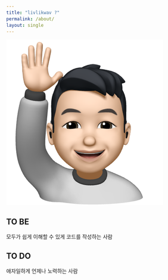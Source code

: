 ```yaml
---
title: "livlikwav ?"
permalink: /about/
layout: single
---
```


![hello_mimoticon_img](assets/images/bio_hello.png)

## TO BE
모두가 쉽게 이해할 수 있게 코드를 작성하는 사람

## TO DO
애자일하게 언제나 노력하는 사람